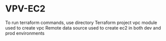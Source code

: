 # VPV-EC2
To run terraform commands, use directory Terraform project
vpc module used to create vpc
Remote data source used to create ec2 in both dev and prod environments
